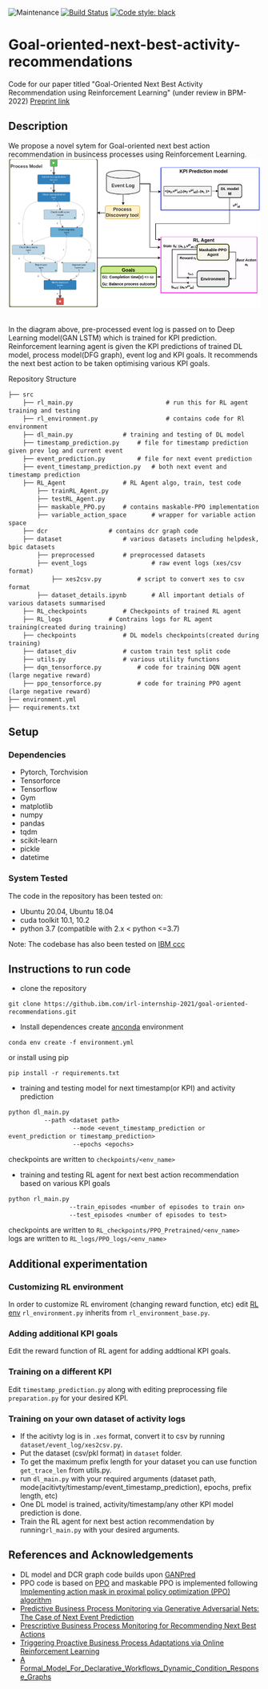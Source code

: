 ![Maintenance](https://img.shields.io/badge/Maintained%3F-yes-green.svg) [![Build Status](https://travis.ibm.com/retail-supply-chain/template.svg?token=HNXFSFUuSxA3JD6yvZpF&branch=master)](https://travis.ibm.com/retail-supply-chain/template) [![Code style: black](https://img.shields.io/badge/code%20style-black-000000.svg)](https://github.com/psf/black)

# Goal-oriented-next-best-activity-recommendations

Code for our paper titled "Goal-Oriented Next Best Activity Recommendation using Reinforcement Learning" (under review in BPM-2022)
[Preprint link](https://www.researchgate.net/publication/360462271_Goal-Oriented_Next_Best_Activity_Recommendation_using_Reinforcement_Learning)

## Description
We propose a novel sytem for Goal-oriented next best action recommendation in busincess processes using Reinforcement Learning.
<br>
![Diagram](./architecture_diagram.png)

<br>
In the diagram above, pre-processed event log is passed on to Deep Learning model(GAN LSTM) which is trained for KPI prediction. Reinforcement learning agent is given the KPI predictions of trained DL model, process model(DFG graph), event log and KPI goals. It recommends the next best action to be taken optimising various KPI goals.

 Repository Structure
```
├── src
	├── rl_main.py                      	# run this for RL agent training and testing
	├── rl_environment.py                   # contains code for Rl environment
	├── dl_main.py 				# training and testing of DL model
	├── timestamp_prediction.py		# file for timestamp prediction given prev log and current event
	├── event_prediction.py			# file for next event prediction
	├── event_timestamp_prediction.py  	# both next event and timestamp prediction
	├── RL_Agent 				# RL Agent algo, train, test code
		├── trainRL_Agent.py		
		├── testRL_Agent.py 
		├── maskable_PPO.py		# contains maskable-PPO implementation
		├── variable_action_space   	# wrapper for variable action space
	├── dcr 				# contains dcr graph code
	├── dataset 				# various datasets including helpdesk, bpic datasets
		├── preprocessed 		# preprocessed datasets
		├── event_logs                  # raw event logs (xes/csv format)  
			├── xes2csv.py          # script to convert xes to csv format 
		├── dataset_details.ipynb       # All important detials of various datasets summarised
	├── RL_checkpoints			# Checkpoints of trained RL agent	
	├── RL_logs				# Contrains logs for RL agent training(created during training)
	├── checkpoints 			# DL models checkpoints(created during training)
	├── dataset_div 			# custom train test split code 
	├── utils.py 				# various utility functions
	├── dqn_tensorforce.py 			# code for training DQN agent (large negative reward)
	├── ppo_tensorforce.py			# code for training PPO agent (large negative reward)
├── environment.yml
├── requirements.txt 
```
## Setup
### Dependencies
* Pytorch, Torchvision
* Tensorforce
* Tensorflow
* Gym
* matplotlib
* numpy
* pandas
* tqdm
* scikit-learn
* pickle
* datetime


### System Tested
The code in the repository has been tested on: <br>
* Ubuntu 20.04, Ubuntu 18.04 <br>
* cuda toolkit 10.1, 10.2
* python 3.7 (compatible with 2.x < python <=3.7)

Note: The codebase has also been tested on [IBM ccc](http://ccc.pok.ibm.com/)


## Instructions to run code
* clone the repository <br>
```
git clone https://github.ibm.com/irl-internship-2021/goal-oriented-recommendations.git
```
* Install dependences
create [anconda](https://www.anaconda.com/) environment 
```
conda env create -f environment.yml
```
or install using pip
```
pip install -r requirements.txt
```
* training and testing model for next timestamp(or KPI) and activity prediction
```
python dl_main.py
		  --path <dataset path>
                  --mode <event_timestamp_prediction or event_prediction or timestamp_prediction>
                  --epochs <epochs>
```
checkpoints are written to ```checkpoints/<env_name>``` 

* training and testing RL agent for next best action recommendation based on various KPI goals
```
python rl_main.py 
                 --train_episodes <number of episodes to train on>
                 --test_episodes <number of episodes to test>
```
checkpoints are written to ```RL_checkpoints/PPO_Pretrained/<env_name>``` <br>
logs are written to ```RL_logs/PPO_logs/<env_name>``` 


## Additional experimentation

### Customizing RL environment
In order to customize RL enviroment (changing reward function, etc) edit [RL env](RL_env/rl_environment.py)
```rl_environment.py``` inherits from ```rl_environment_base.py```.

### Adding additional KPI goals
Edit the reward function of RL agent for adding addtional KPI goals.

### Training on a different KPI
Edit ```timestamp_prediction.py``` along with editing preprocessing file ```preparation.py``` for your desired KPI.

### Training on your own dataset of activity logs
* If the acitivty log is in ```.xes``` format, convert it to csv by running ```dataset/event_log/xes2csv.py```.
* Put the dataset (csv/pkl format) in ```dataset``` folder.
* To get the maximum prefix length for your dataset you can use function ```get_trace_len``` from utils.py.
* run ```dl_main.py``` with your required arguments (dataset path, mode(acitivty/timestamp/event_timestamp_prediction), epochs, prefix length, etc)	
* One DL model is trained, activity/timestamp/any other KPI model prediction is done.
* Train the RL agent for next best action recommendation by running```rl_main.py``` with your desired arguments.
	

## References and Acknowledgements
* DL model and DCR graph code builds upon [GANPred](https://github.com/farbodtaymouri/GanPredictiveMonitoring)
* PPO code is based on [PPO](https://github.com/nikhilbarhate99/PPO-PyTorch) and maskable PPO is implemented following [Implementing action mask in proximal policy optimization (PPO) algorithm](https://www.sciencedirect.com/science/article/pii/S2405959520300746)
* [Predictive Business Process Monitoring via Generative Adversarial Nets: The Case of Next Event Prediction](http://link.springer.com/chapter/10.1007/978-3-030-58666-9_14)
* [Prescriptive Business Process Monitoring for Recommending Next Best Actions](https://www.researchgate.net/publication/342391344_Prescriptive_Business_Process_Monitoring_for_Recommending_Next_Best_Actions)
* [Triggering Proactive Business Process Adaptations via Online Reinforcement Learning](https://link.springer.com/chapter/10.1007/978-3-030-58666-9_16#:~:text=Only%20a%20reliable%20prediction%20is,by%20a%20random%20forest%20classifier.)
* [A Formal_Model_For_Declarative_Workflows_Dynamic_Condition_Response_Graphs](https://www.researchgate.net/publication/262379110_A_Formal_Model_For_Declarative_Workflows_Dynamic_Condition_Response_Graphs)



